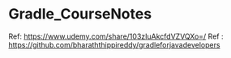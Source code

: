 # Gradle_CourseNotes
Ref: https://www.udemy.com/share/103zIuAkcfdVZVQXo=/
Ref : https://github.com/bharaththippireddy/gradleforjavadevelopers
